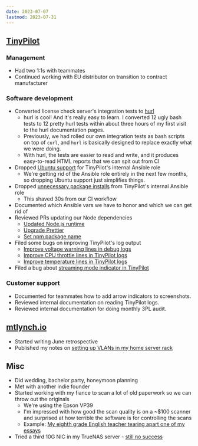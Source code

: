 ```yaml
---
date: 2023-07-07
lastmod: 2023-07-31
---
```


## [TinyPilot](https://tinypilotkvm.com)

### Management

- Had two 1:1s with teammates
- Continued working with EU distributor on transition to contract manufacturer

### Software development

- Converted license check server's integration tests to [hurl](https://hurl.dev)
  - hurl is cool! And it's really easy to learn. I converted 12 ugly bash tests to 12 pretty hurl tests within about three hours of my first visit to the hurl documentation pages.
  - Previously, we had rolled our own integration tests as bash scripts on top of `curl`, and `hurl` is basically designed to replace exactly what we were doing.
  - With hurl, the tests are easier to read and write, and it produces easy-to-read HTML reports that we can spit out from CI
- Dropped [Ubuntu support](https://github.com/tiny-pilot/tinypilot/pull/1476) for TinyPilot's internal Ansible role
  - We're getting rid of the Ansible role entirely in the next few months, so dropping Ubuntu support just simplifies things.
- Dropped [unnecessary package installs](https://github.com/tiny-pilot/tinypilot/pull/1477) from TinyPilot's internal Ansible role
  - This shaved 30s from our CI workflow
- Documented which Ansible vars we have to honor and which we can get rid of
- Reviewed PRs updating our Node dependencies
  - [Updated Node.js runtime](https://github.com/tiny-pilot/tinypilot/pull/1480)
  - [Upgrade Prettier](https://github.com/tiny-pilot/tinypilot/pull/1481)
  - [Set npm package name](https://github.com/tiny-pilot/tinypilot/pull/1483)
- Filed some bugs on improving TinyPilot's log output
  - [Improve voltage warning lines in debug logs](https://github.com/tiny-pilot/tinypilot/issues/1495)
  - [Improve CPU throttle lines in TinyPilot logs](https://github.com/tiny-pilot/tinypilot/issues/1489)
  - [Improve temperature lines in TinyPilot logs](https://github.com/tiny-pilot/tinypilot/issues/1488)
- Filed a bug about [streaming mode indicator in TinyPilot](https://github.com/tiny-pilot/tinypilot/issues/1487)

### Customer support

- Documented for teammates how to add arrow indicators to screenshots.
- Reviewed internal documentation on reading TinyPilot logs.
- Reviewed internal documentation for doing monthly 3PL audit.

## [mtlynch.io](https://mtlynch.io)

- Started writing June retrospective
- Published my notes on [setting up VLANs in my home server rack](https://mtlynch.io/notes/debugging-vlans-tp-link/)

## Misc

- Did wedding, bachelor party, honeymoon planning
- Met with another indie founder
- Started working with my fiance to scan a lot of old paperwork so we can throw out the originals
  - We're using the Epson VP39
  - I'm impressed with how good the scan quality is on a \~$100 scanner and surprised at how terrible the software is for controlling the scans
  - Example: [My eighth grade English teacher tearing apart one of my essays](BpLn.webp)
- Tried a third 10G NIC in my TrueNAS server - [still no success](https://www.truenas.com/community/threads/no-success-with-three-different-10-gb-nics.111026/)
